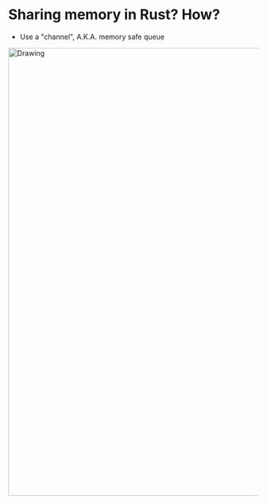 
# Sharing memory in Rust? How?

- Use a "channel", A.K.A. memory safe queue
<img src="http://d.xwl.me/presentation-multithreaded-renderers/out00.gif" alt="Drawing" style="width: 900px; margin: 0 auto; display: block;"/>
